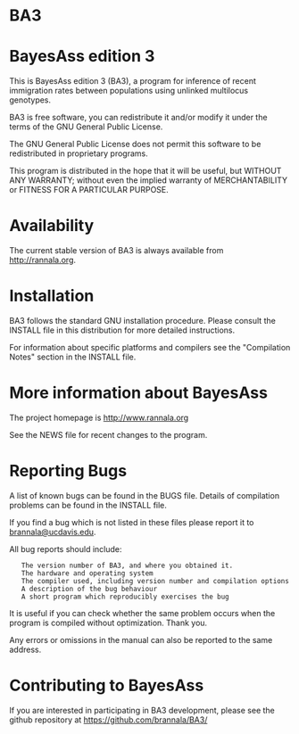 # BA3
BayesAss edition 3
============================

This is BayesAss edition 3 (BA3), a program for inference of recent immigration rates between populations using unlinked multilocus genotypes.

BA3 is free software, you can redistribute it and/or modify it under
the terms of the GNU General Public License.

The GNU General Public License does not permit this software to be
redistributed in proprietary programs.

This program is distributed in the hope that it will be useful, but
WITHOUT ANY WARRANTY; without even the implied warranty of
MERCHANTABILITY or FITNESS FOR A PARTICULAR PURPOSE.

Availability
============

The current stable version of BA3 is always available from http://rannala.org.

Installation
============

BA3 follows the standard GNU installation procedure.  Please consult
the INSTALL file in this distribution for more detailed instructions.

For information about specific platforms and compilers see the
"Compilation Notes" section in the INSTALL file.

More information about BayesAss
==========================

The project homepage is http://www.rannala.org

See the NEWS file for recent changes to the program.

Reporting Bugs
==============

A list of known bugs can be found in the BUGS file.  Details of
compilation problems can be found in the INSTALL file.

If you find a bug which is not listed in these files please report it
to brannala@ucdavis.edu.

All bug reports should include:

       The version number of BA3, and where you obtained it.
       The hardware and operating system
       The compiler used, including version number and compilation options
       A description of the bug behaviour
       A short program which reproducibly exercises the bug

It is useful if you can check whether the same problem occurs when the
program is compiled without optimization.  Thank you.

Any errors or omissions in the manual can also be reported to the
same address.

Contributing to BayesAss
===================

If you are interested in participating in BA3 development, please see
the github repository at https://github.com/brannala/BA3/
